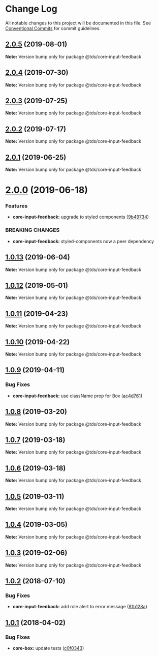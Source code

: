 # Change Log

All notable changes to this project will be documented in this file.
See [Conventional Commits](https://conventionalcommits.org) for commit guidelines.

## [2.0.5](https://github.com/telusdigital/tds/compare/@tds/core-input-feedback@2.0.4...@tds/core-input-feedback@2.0.5) (2019-08-01)

**Note:** Version bump only for package @tds/core-input-feedback





## [2.0.4](https://github.com/telusdigital/tds/compare/@tds/core-input-feedback@2.0.3...@tds/core-input-feedback@2.0.4) (2019-07-30)

**Note:** Version bump only for package @tds/core-input-feedback





## [2.0.3](https://github.com/telusdigital/tds/compare/@tds/core-input-feedback@2.0.2...@tds/core-input-feedback@2.0.3) (2019-07-25)

**Note:** Version bump only for package @tds/core-input-feedback





## [2.0.2](https://github.com/telusdigital/tds/compare/@tds/core-input-feedback@2.0.1...@tds/core-input-feedback@2.0.2) (2019-07-17)

**Note:** Version bump only for package @tds/core-input-feedback





## [2.0.1](https://github.com/telusdigital/tds/compare/@tds/core-input-feedback@2.0.0...@tds/core-input-feedback@2.0.1) (2019-06-25)

**Note:** Version bump only for package @tds/core-input-feedback





# [2.0.0](https://github.com/telusdigital/tds/compare/@tds/core-input-feedback@1.0.13...@tds/core-input-feedback@2.0.0) (2019-06-18)


### Features

* **core-input-feedback:** upgrade to styled components ([9b49734](https://github.com/telusdigital/tds/commit/9b49734))


### BREAKING CHANGES

* **core-input-feedback:** styled-components now a peer dependency





## [1.0.13](https://github.com/telusdigital/tds/compare/@tds/core-input-feedback@1.0.12...@tds/core-input-feedback@1.0.13) (2019-06-04)

**Note:** Version bump only for package @tds/core-input-feedback

## [1.0.12](https://github.com/telusdigital/tds/compare/@tds/core-input-feedback@1.0.11...@tds/core-input-feedback@1.0.12) (2019-05-01)

**Note:** Version bump only for package @tds/core-input-feedback

## [1.0.11](https://github.com/telusdigital/tds/compare/@tds/core-input-feedback@1.0.10...@tds/core-input-feedback@1.0.11) (2019-04-23)

**Note:** Version bump only for package @tds/core-input-feedback

## [1.0.10](https://github.com/telusdigital/tds/compare/@tds/core-input-feedback@1.0.9...@tds/core-input-feedback@1.0.10) (2019-04-22)

**Note:** Version bump only for package @tds/core-input-feedback

## [1.0.9](https://github.com/telusdigital/tds/compare/@tds/core-input-feedback@1.0.8...@tds/core-input-feedback@1.0.9) (2019-04-11)

### Bug Fixes

- **core-input-feedback:** use className prop for Box ([ac4d761](https://github.com/telusdigital/tds/commit/ac4d761))

## [1.0.8](https://github.com/telusdigital/tds/compare/@tds/core-input-feedback@1.0.7...@tds/core-input-feedback@1.0.8) (2019-03-20)

**Note:** Version bump only for package @tds/core-input-feedback

## [1.0.7](https://github.com/telusdigital/tds/compare/@tds/core-input-feedback@1.0.6...@tds/core-input-feedback@1.0.7) (2019-03-18)

**Note:** Version bump only for package @tds/core-input-feedback

## [1.0.6](https://github.com/telusdigital/tds/compare/@tds/core-input-feedback@1.0.5...@tds/core-input-feedback@1.0.6) (2019-03-18)

**Note:** Version bump only for package @tds/core-input-feedback

## [1.0.5](https://github.com/telusdigital/tds/compare/@tds/core-input-feedback@1.0.4...@tds/core-input-feedback@1.0.5) (2019-03-11)

**Note:** Version bump only for package @tds/core-input-feedback

## [1.0.4](https://github.com/telusdigital/tds/compare/@tds/core-input-feedback@1.0.3...@tds/core-input-feedback@1.0.4) (2019-03-05)

**Note:** Version bump only for package @tds/core-input-feedback

## [1.0.3](https://github.com/telusdigital/tds/compare/@tds/core-input-feedback@1.0.2...@tds/core-input-feedback@1.0.3) (2019-02-06)

**Note:** Version bump only for package @tds/core-input-feedback

<a name="1.0.2"></a>

## [1.0.2](https://github.com/telusdigital/tds/compare/@tds/core-input-feedback@1.0.1...@tds/core-input-feedback@1.0.2) (2018-07-10)

### Bug Fixes

- **core-input-feedback:** add role alert to error message ([81b128a](https://github.com/telusdigital/tds/commit/81b128a))

<a name="1.0.1"></a>

## [1.0.1](https://github.com/telusdigital/tds/compare/@tds/core-input-feedback@1.0.0...@tds/core-input-feedback@1.0.1) (2018-04-02)

### Bug Fixes

- **core-box:** update tests ([c0f0343](https://github.com/telusdigital/tds/commit/c0f0343))
